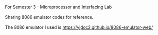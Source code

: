 For Semester 3 - Microprocessor and Interfacing Lab
<br><br>
Sharing 8086 emulator codes for reference.
<br>
<br>
The 8086 emulator I used is https://yjdoc2.github.io/8086-emulator-web/
